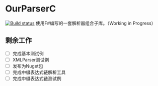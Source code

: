 ﻿# OurParserC
[![Build status](https://ci.appveyor.com/api/projects/status/drqi47uqeu09w99t?svg=true)](https://ci.appveyor.com/project/SmallLuma/ourparserc)
使用F#编写的一套解析器组合子库。（Working in Progress）

## 剩余工作
-[ ] 完成基本测试例
-[ ] XMLParser测试例
-[ ] 发布为Nuget包
-[ ] 完成中缀表达式链解析工具
-[ ] 完成中缀表达式链测试例
